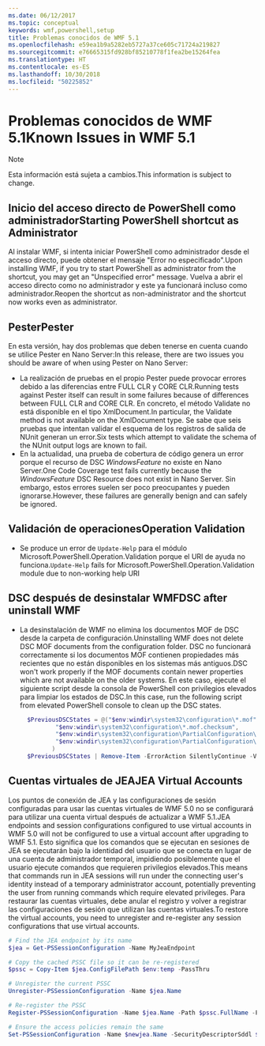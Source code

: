 ```yaml
---
ms.date: 06/12/2017
ms.topic: conceptual
keywords: wmf,powershell,setup
title: Problemas conocidos de WMF 5.1
ms.openlocfilehash: e59ea1b9a5282eb5727a37ce605c71724a219827
ms.sourcegitcommit: e76665315fd928bf85210778f1fea2be15264fea
ms.translationtype: HT
ms.contentlocale: es-ES
ms.lasthandoff: 10/30/2018
ms.locfileid: "50225852"
---
```

# <a name="known-issues-in-wmf-51"></a><span data-ttu-id="c62b5-103">Problemas conocidos de WMF 5.1</span><span class="sxs-lookup"><span data-stu-id="c62b5-103">Known Issues in WMF 5.1</span></span>

> [!Note]
> <span data-ttu-id="c62b5-104">Esta información está sujeta a cambios.</span><span class="sxs-lookup"><span data-stu-id="c62b5-104">This information is subject to change.</span></span>

## <a name="starting-powershell-shortcut-as-administrator"></a><span data-ttu-id="c62b5-105">Inicio del acceso directo de PowerShell como administrador</span><span class="sxs-lookup"><span data-stu-id="c62b5-105">Starting PowerShell shortcut as Administrator</span></span>

<span data-ttu-id="c62b5-106">Al instalar WMF, si intenta iniciar PowerShell como administrador desde el acceso directo, puede obtener el mensaje "Error no especificado".</span><span class="sxs-lookup"><span data-stu-id="c62b5-106">Upon installing WMF, if you try to start PowerShell as administrator from the shortcut, you may get an "Unspecified error" message.</span></span>
<span data-ttu-id="c62b5-107">Vuelva a abrir el acceso directo como no administrador y este ya funcionará incluso como administrador.</span><span class="sxs-lookup"><span data-stu-id="c62b5-107">Reopen the shortcut as non-administrator and the shortcut now works even as administrator.</span></span>

## <a name="pester"></a><span data-ttu-id="c62b5-108">Pester</span><span class="sxs-lookup"><span data-stu-id="c62b5-108">Pester</span></span>

<span data-ttu-id="c62b5-109">En esta versión, hay dos problemas que deben tenerse en cuenta cuando se utilice Pester en Nano Server:</span><span class="sxs-lookup"><span data-stu-id="c62b5-109">In this release, there are two issues you should be aware of when using Pester on Nano Server:</span></span>

- <span data-ttu-id="c62b5-110">La realización de pruebas en el propio Pester puede provocar errores debido a las diferencias entre FULL CLR y CORE CLR.</span><span class="sxs-lookup"><span data-stu-id="c62b5-110">Running tests against Pester itself can result in some failures because of differences between FULL CLR and CORE CLR.</span></span> <span data-ttu-id="c62b5-111">En concreto, el método Validate no está disponible en el tipo XmlDocument.</span><span class="sxs-lookup"><span data-stu-id="c62b5-111">In particular, the Validate method is not available on the XmlDocument type.</span></span> <span data-ttu-id="c62b5-112">Se sabe que seis pruebas que intentan validar el esquema de los registros de salida de NUnit generan un error.</span><span class="sxs-lookup"><span data-stu-id="c62b5-112">Six tests which attempt to validate the schema of the NUnit output logs are known to fail.</span></span>
- <span data-ttu-id="c62b5-113">En la actualidad, una prueba de cobertura de código genera un error porque el recurso de DSC *WindowsFeature* no existe en Nano Server.</span><span class="sxs-lookup"><span data-stu-id="c62b5-113">One Code Coverage test fails currently because the *WindowsFeature* DSC Resource does not exist in Nano Server.</span></span> <span data-ttu-id="c62b5-114">Sin embargo, estos errores suelen ser poco preocupantes y pueden ignorarse.</span><span class="sxs-lookup"><span data-stu-id="c62b5-114">However, these failures are generally benign and can safely be ignored.</span></span>

## <a name="operation-validation"></a><span data-ttu-id="c62b5-115">Validación de operaciones</span><span class="sxs-lookup"><span data-stu-id="c62b5-115">Operation Validation</span></span>

- <span data-ttu-id="c62b5-116">Se produce un error de `Update-Help` para el módulo Microsoft.PowerShell.Operation.Validation porque el URI de ayuda no funciona.</span><span class="sxs-lookup"><span data-stu-id="c62b5-116">`Update-Help` fails for Microsoft.PowerShell.Operation.Validation module due to non-working help URI</span></span>

## <a name="dsc-after-uninstall-wmf"></a><span data-ttu-id="c62b5-117">DSC después de desinstalar WMF</span><span class="sxs-lookup"><span data-stu-id="c62b5-117">DSC after uninstall WMF</span></span>

- <span data-ttu-id="c62b5-118">La desinstalación de WMF no elimina los documentos MOF de DSC desde la carpeta de configuración.</span><span class="sxs-lookup"><span data-stu-id="c62b5-118">Uninstalling WMF does not delete DSC MOF documents from the configuration folder.</span></span> <span data-ttu-id="c62b5-119">DSC no funcionará correctamente si los documentos MOF contienen propiedades más recientes que no están disponibles en los sistemas más antiguos.</span><span class="sxs-lookup"><span data-stu-id="c62b5-119">DSC won't work properly if the MOF documents contain newer properties which are not available on the older systems.</span></span> <span data-ttu-id="c62b5-120">En este caso, ejecute el siguiente script desde la consola de PowerShell con privilegios elevados para limpiar los estados de DSC.</span><span class="sxs-lookup"><span data-stu-id="c62b5-120">In this case, run the following script from elevated PowerShell console to clean up the DSC states.</span></span>

  ```powershell
    $PreviousDSCStates = @("$env:windir\system32\configuration\*.mof",
            "$env:windir\system32\configuration\*.mof.checksum",
            "$env:windir\system32\configuration\PartialConfiguration\*.mof",
            "$env:windir\system32\configuration\PartialConfiguration\*.mof.checksum"
           )
    $PreviousDSCStates | Remove-Item -ErrorAction SilentlyContinue -Verbose
  ```

## <a name="jea-virtual-accounts"></a><span data-ttu-id="c62b5-121">Cuentas virtuales de JEA</span><span class="sxs-lookup"><span data-stu-id="c62b5-121">JEA Virtual Accounts</span></span>

<span data-ttu-id="c62b5-122">Los puntos de conexión de JEA y las configuraciones de sesión configuradas para usar las cuentas virtuales de WMF 5.0 no se configurará para utilizar una cuenta virtual después de actualizar a WMF 5.1.</span><span class="sxs-lookup"><span data-stu-id="c62b5-122">JEA endpoints and session configurations configured to use virtual accounts in WMF 5.0 will not be configured to use a virtual account after upgrading to WMF 5.1.</span></span>
<span data-ttu-id="c62b5-123">Esto significa que los comandos que se ejecutan en sesiones de JEA se ejecutarán bajo la identidad del usuario que se conecta en lugar de una cuenta de administrador temporal, impidiendo posiblemente que el usuario ejecute comandos que requieren privilegios elevados.</span><span class="sxs-lookup"><span data-stu-id="c62b5-123">This means that commands run in JEA sessions will run under the connecting user's identity instead of a temporary administrator account, potentially preventing the user from running commands which require elevated privileges.</span></span>
<span data-ttu-id="c62b5-124">Para restaurar las cuentas virtuales, debe anular el registro y volver a registrar las configuraciones de sesión que utilizan las cuentas virtuales.</span><span class="sxs-lookup"><span data-stu-id="c62b5-124">To restore the virtual accounts, you need to unregister and re-register any session configurations that use virtual accounts.</span></span>

```powershell
# Find the JEA endpoint by its name
$jea = Get-PSSessionConfiguration -Name MyJeaEndpoint

# Copy the cached PSSC file so it can be re-registered
$pssc = Copy-Item $jea.ConfigFilePath $env:temp -PassThru

# Unregister the current PSSC
Unregister-PSSessionConfiguration -Name $jea.Name

# Re-register the PSSC
Register-PSSessionConfiguration -Name $jea.Name -Path $pssc.FullName -Force

# Ensure the access policies remain the same
Set-PSSessionConfiguration -Name $newjea.Name -SecurityDescriptorSddl $jea.SecurityDescriptorSddl
```